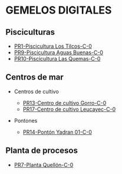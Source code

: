 # GEMELOS DIGITALES

## Pisciculturas

  - [PR1-Piscicultura Los Tilcos-C-0](./pisc-lostilcos/index.html)
  - [PR9-Piscicultura Aguas Buenas-C-0](./pisc-aguasbuenas/index.html)
  - [PR10-Piscicultura Las Quemas-C-0](./pisc-lasquemas/index.html)

## Centros de mar

  - Centros de cultivo

    - [PR13-Centro de cultivo Gorro-C-0](./cc-gorro/index.htm)
    - [PR17-Centro de cultivo Leucayec-C-0](./cc-leucayec/index.htm)
  
  - Pontones

    - [PR14-Pontón Yadran 01-C-0](./ponton-yadran01/index.html)

## Planta de procesos

  - [PR7-Planta Quellón-C-0](./planta-quellon/index.html)

